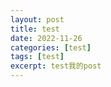 ```yaml
---
layout: post
title: test
date: 2022-11-26
categories: [test]
tags: [test]
excerpt: test我的post
---
```


[//]: # (博客的帖子存在于一个叫 _posts 的文件夹下. 帖子的文件名有着特殊的格式: 一个发布日志, 一个标题, 后跟一个扩展名)